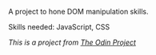 A project to hone DOM manipulation skills.

Skills needed: JavaScript, CSS

<i>This is a project from <a href="https://www.theodinproject.com/courses/foundations/lessons/etch-a-sketch-project">The Odin Project</a></i>